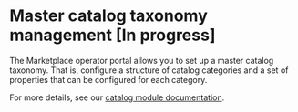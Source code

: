 # Master catalog taxonomy management [In progress]

The Marketplace operator portal allows you to set up a master catalog taxonomy. That is, configure a structure of catalog categories and a set of properties that can be configured for each category.

For more details, see our [catalog module documentation]().